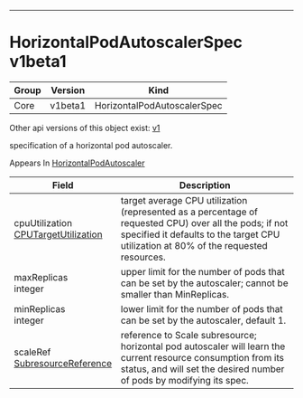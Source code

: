 

-----------
# HorizontalPodAutoscalerSpec v1beta1



Group        | Version     | Kind
------------ | ---------- | -----------
Core | v1beta1 | HorizontalPodAutoscalerSpec




<aside class="notice">Other api versions of this object exist: <a href="#horizontalpodautoscalerspec-v1">v1</a> </aside>


specification of a horizontal pod autoscaler.

<aside class="notice">
Appears In <a href="#horizontalpodautoscaler-v1beta1">HorizontalPodAutoscaler</a> </aside>

Field        | Description
------------ | -----------
cpuUtilization <br /> [CPUTargetUtilization](#cputargetutilization-v1beta1) | target average CPU utilization (represented as a percentage of requested CPU) over all the pods; if not specified it defaults to the target CPU utilization at 80% of the requested resources.
maxReplicas <br /> integer | upper limit for the number of pods that can be set by the autoscaler; cannot be smaller than MinReplicas.
minReplicas <br /> integer | lower limit for the number of pods that can be set by the autoscaler, default 1.
scaleRef <br /> [SubresourceReference](#subresourcereference-v1beta1) | reference to Scale subresource; horizontal pod autoscaler will learn the current resource consumption from its status, and will set the desired number of pods by modifying its spec.






